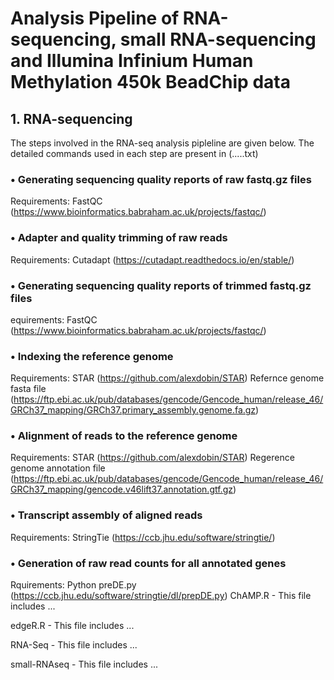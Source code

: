 # Analysis Pipeline of RNA-sequencing, small RNA-sequencing and Illumina Infinium Human Methylation 450k BeadChip data

## 1. RNA-sequencing

The steps involved in the RNA-seq analysis pipleline are given below. The detailed commands used in each step are present in (.....txt)

### • Generating sequencing quality reports of raw fastq.gz files

Requirements: 
FastQC (https://www.bioinformatics.babraham.ac.uk/projects/fastqc/)

### • Adapter and quality trimming of raw reads

Requirements: 
Cutadapt (https://cutadapt.readthedocs.io/en/stable/)

### • Generating sequencing quality reports of trimmed fastq.gz files

equirements: 
FastQC (https://www.bioinformatics.babraham.ac.uk/projects/fastqc/)

### • Indexing the reference genome

Requirements:
STAR (https://github.com/alexdobin/STAR)
Refernce genome fasta file (https://ftp.ebi.ac.uk/pub/databases/gencode/Gencode_human/release_46/GRCh37_mapping/GRCh37.primary_assembly.genome.fa.gz)

### • Alignment of reads to the reference genome

Requirements: 
STAR (https://github.com/alexdobin/STAR)
Regerence genome annotation file (https://ftp.ebi.ac.uk/pub/databases/gencode/Gencode_human/release_46/GRCh37_mapping/gencode.v46lift37.annotation.gtf.gz)

### • Transcript assembly of aligned reads

Requirements:
StringTie (https://ccb.jhu.edu/software/stringtie/)

### • Generation of raw read counts for all annotated genes

Rquirements:
Python
preDE.py (https://ccb.jhu.edu/software/stringtie/dl/prepDE.py)
ChAMP.R - This file includes ...

edgeR.R - This file includes ...

RNA-Seq - This file includes ...

small-RNAseq - This file includes ...
